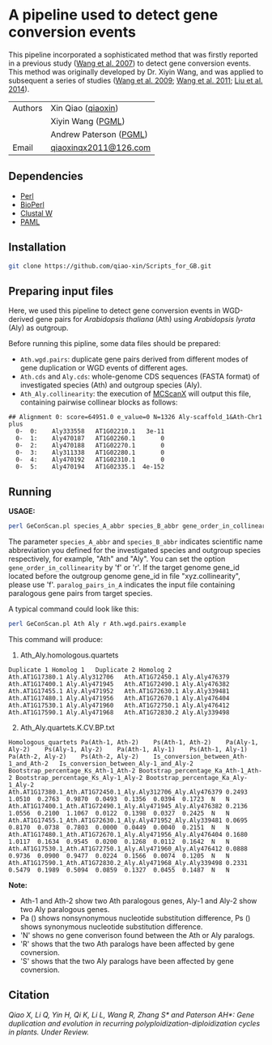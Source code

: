 # A pipeline used to detect gene conversion events

This pipeline incorporated a sophisticated method that was firstly reported in a previous study ([Wang et al. 2007](http://www.genetics.org/content/177/3/1753)) to detect gene conversion events. This method was originally developed by Dr. Xiyin Wang, and was applied to subsequent a series of studies ([Wang et al. 2009](https://genome.cshlp.org/content/19/6/1026.full); [Wang et al. 2011](http://www.plantcell.org/content/23/1/27); [Liu et al. 2014](https://www.nature.com/articles/ncomms4930)). 

| | |
| --- | --- |
| Authors | Xin Qiao ([qiaoxin](https://github.com/qiao-xin)) |
| | Xiyin Wang ([PGML](http://www.plantgenome.uga.edu)) |
| | Andrew Paterson ([PGML](http://www.plantgenome.uga.edu)) |
| Email   | <qiaoxinqx2011@126.com> |

## Dependencies

- [Perl](https://www.perl.org)
- [BioPerl](https://bioperl.org)
- [Clustal W](http://www.clustal.org/clustal2/#Download)
- [PAML](http://abacus.gene.ucl.ac.uk/software/paml.html)

## Installation

```bash
git clone https://github.com/qiao-xin/Scripts_for_GB.git
```

## Preparing input files
Here, we used this pipeline to detect gene conversion events in WGD-derived gene pairs for *Arabidopsis thaliana* (Ath) using *Arabidopsis lyrata* (Aly) as outgroup.

Before running this pipline, some data files should be prepared:
- ```Ath.wgd.pairs```: duplicate gene pairs derived from different modes of gene duplication or WGD events of different ages.
- ```Ath.cds``` and ```Aly.cds```: whole-genome CDS sequences (FASTA format) of investigated species (Ath) and outgroup species (Aly).
- ```Ath_Aly.collinearity```: the execution of [MCScanX](http://chibba.pgml.uga.edu/mcscan2/) will output this file, containing pairwise collinear blocks as follows:
```
## Alignment 0: score=64951.0 e_value=0 N=1326 Aly-scaffold_1&Ath-Chr1 plus
  0-  0:	Aly333558	AT1G02210.1	  3e-11
  0-  1:	Aly470187	AT1G02260.1	      0
  0-  2:	Aly470188	AT1G02270.1	      0
  0-  3:	Aly311338	AT1G02280.1	      0
  0-  4:	Aly470192	AT1G02310.1	      0
  0-  5:	Aly470194	AT1G02335.1	 4e-152
```

## Running

**USAGE:**
```bash
perl GeConScan.pl species_A_abbr species_B_abbr gene_order_in_collinearity paralog_pairs_in_A
```
The parameter ```species_A_abbr``` and ```species_B_abbr``` indicates scientific name abbreviation you defined for the investigated species and outgroup species respectively, for example, "Ath" and "Aly". You can set the option ```gene_order_in_collinearity``` by 'f' or 'r'. If the target genome gene_id located before the outgroup genome gene_id in file "xyz.collinearity", please use 'f'. ```paralog_pairs_in_A``` indicates the input file containing paralogous gene pairs from target species.

A typical command could look like this:
```bash
perl GeConScan.pl Ath Aly r Ath.wgd.pairs.example
```
This command will produce:
1. Ath_Aly.homologous.quartets
```
Duplicate 1	Homolog 1	Duplicate 2	Homolog 2
Ath.AT1G17380.1	Aly.Aly312706	Ath.AT1G72450.1	Aly.Aly476379
Ath.AT1G17400.1	Aly.Aly471945	Ath.AT1G72490.1	Aly.Aly476382
Ath.AT1G17455.1	Aly.Aly471952	Ath.AT1G72630.1	Aly.Aly339481
Ath.AT1G17480.1	Aly.Aly471956	Ath.AT1G72670.1	Aly.Aly476404
Ath.AT1G17530.1	Aly.Aly471960	Ath.AT1G72750.1	Aly.Aly476412
Ath.AT1G17590.1	Aly.Aly471968	Ath.AT1G72830.2	Aly.Aly339498
```

2. Ath_Aly.quartets.K.CV.BP.txt
```
Homologous_quartets	Pa(Ath-1, Ath-2)	Ps(Ath-1, Ath-2)	Pa(Aly-1, Aly-2)	Ps(Aly-1, Aly-2)	Pa(Ath-1, Aly-1)	Ps(Ath-1, Aly-1)	Pa(Ath-2, Aly-2)	Ps(Ath-2, Aly-2)	Is_conversion_between_Ath-1_and_Ath-2	Is_conversion_between_Aly-1_and_Aly-2	Bootstrap_percentage_Ks_Ath-1_Ath-2	Bootstrap_percentage_Ka_Ath-1_Ath-2	Bootstrap_percentage_Ks_Aly-1_Aly-2	Bootstrap_percentage_Ka_Aly-1_Aly-2
Ath.AT1G17380.1_Ath.AT1G72450.1_Aly.Aly312706_Aly.Aly476379	0.2493	1.0510	0.2763	0.9870	0.0493	0.1356	0.0394	0.1723	N	N	
Ath.AT1G17400.1_Ath.AT1G72490.1_Aly.Aly471945_Aly.Aly476382	0.2136	1.0556	0.2100	1.1067	0.0122	0.1398	0.0327	0.2425	N	N	
Ath.AT1G17455.1_Ath.AT1G72630.1_Aly.Aly471952_Aly.Aly339481	0.0695	0.8170	0.0738	0.7803	0.0000	0.0449	0.0040	0.2151	N	N	
Ath.AT1G17480.1_Ath.AT1G72670.1_Aly.Aly471956_Aly.Aly476404	0.1680	1.0117	0.1634	0.9545	0.0200	0.1268	0.0112	0.1642	N	N	
Ath.AT1G17530.1_Ath.AT1G72750.1_Aly.Aly471960_Aly.Aly476412	0.0888	0.9736	0.0900	0.9477	0.0224	0.1566	0.0074	0.1205	N	N	
Ath.AT1G17590.1_Ath.AT1G72830.2_Aly.Aly471968_Aly.Aly339498	0.2331	0.5479	0.1989	0.5094	0.0859	0.1327	0.0455	0.1487	N	N
```
**Note:**
- Ath-1 and Ath-2 show two Ath paralogous genes, Aly-1 and Aly-2 show two Aly paralogous genes.
- Pa () shows nonsynonymous nucleotide substitution difference, Ps () shows synonymous nucleotide substitution difference.
- 'N' shows no gene converison found between the Ath or Aly paralogs.
- 'R' shows that the two Ath paralogs have been affected by gene covnersion.
- 'S' shows that the two Aly paralogs have been affected by gene covnersion.

## Citation
*Qiao X, Li Q, Yin H, Qi K, Li L, Wang R, Zhang S\* and Paterson AH\*: Gene duplication and evolution in recurring polyploidization-diploidization cycles in plants. Under Review.*
